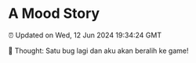 # A Mood Story

⏰ Updated on Wed, 12 Jun 2024 19:34:24 GMT

💭 Thought: Satu bug lagi dan aku akan beralih ke game!

